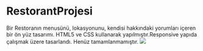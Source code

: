# RestorantProjesi

Bir Restoranın menusünü, lokasyonunu, kendisi hakkındaki yorumları içeren bir ön yüz tasarımı.
HTML5 ve CSS kullanarak yapılmıştır.Responsive yapıda çalışmak üzere tasarlandı.
Henüz tamamlanmamıştır.
![](onizlemeRestoran.gif)
